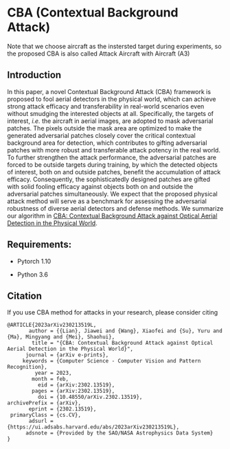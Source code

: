 # CBA (Contextual Background Attack)

Note that we choose aircraft as the instersted target during experiments, so the proposed CBA is also called Attack Aircraft with Aircraft (A3)

## Introduction

In this paper, a novel Contextual Background Attack (CBA) framework is proposed to fool aerial detectors in the physical world, which can achieve strong attack efficacy and transferability in real-world scenarios even without smudging the interested objects at all. Specifically, the targets of interest, *i.e.* the aircraft in aerial images, are adopted to mask adversarial patches. The pixels outside the mask area are optimized to make the generated adversarial patches closely cover the critical contextual background area for detection, which contributes to gifting adversarial patches with more robust and transferable attack potency in the real world. To further strengthen the attack performance, the adversarial patches are forced to be outside targets during training, by which the detected objects of interest, both on and outside patches, benefit the accumulation of attack efficacy. Consequently, the sophisticatedly designed patches are gifted with solid fooling efficacy against objects both on and outside the adversarial patches simultaneously. We expect that the proposed physical attack method will serve as a benchmark for assessing the adversarial robustness of diverse aerial detectors and defense methods. We summarize our algorithm in [CBA: Contextual Background Attack against Optical Aerial Detection in the Physical World](https://arxiv.org/pdf/2302.13519.pdf).

## Requirements:

* Pytorch 1.10

* Python 3.6

## Citation

If you use CBA method for attacks in your research, please consider citing

```
@ARTICLE{2023arXiv230213519L,
       author = {{Lian}, Jiawei and {Wang}, Xiaofei and {Su}, Yuru and {Ma}, Mingyang and {Mei}, Shaohui},
        title = "{CBA: Contextual Background Attack against Optical Aerial Detection in the Physical World}",
      journal = {arXiv e-prints},
     keywords = {Computer Science - Computer Vision and Pattern Recognition},
         year = 2023,
        month = feb,
          eid = {arXiv:2302.13519},
        pages = {arXiv:2302.13519},
          doi = {10.48550/arXiv.2302.13519},
archivePrefix = {arXiv},
       eprint = {2302.13519},
 primaryClass = {cs.CV},
       adsurl = {https://ui.adsabs.harvard.edu/abs/2023arXiv230213519L},
      adsnote = {Provided by the SAO/NASA Astrophysics Data System}
}
```

